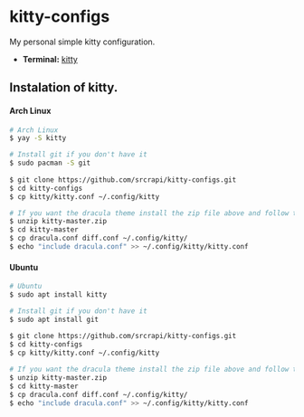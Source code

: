 # kitty-configs
My personal simple kitty configuration.

<!--Component-->
- **Terminal:** [kitty](https://github.com/kovidgoyal/kitty)

<!--Instalation-->
## Instalation of kitty.
#### Arch Linux
```bash
# Arch Linux
$ yay -S kitty

# Install git if you don't have it
$ sudo pacman -S git
  
$ git clone https://github.com/srcrapi/kitty-configs.git
$ cd kitty-configs
$ cp kitty/kitty.conf ~/.config/kitty

# If you want the dracula theme install the zip file above and follow the steps
$ unzip kitty-master.zip
$ cd kitty-master
$ cp dracula.conf diff.conf ~/.config/kitty/
$ echo "include dracula.conf" >> ~/.config/kitty/kitty.conf
```
#### Ubuntu
```bash
# Ubuntu
$ sudo apt install kitty

# Install git if you don't have it
$ sudo apt install git
  
$ git clone https://github.com/srcrapi/kitty-configs.git
$ cd kitty-configs
$ cp kitty/kitty.conf ~/.config/kitty

# If you want the dracula theme install the zip file above and follow the steps
$ unzip kitty-master.zip
$ cd kitty-master
$ cp dracula.conf diff.conf ~/.config/kitty/
$ echo "include dracula.conf" >> ~/.config/kitty/kitty.conf
```
